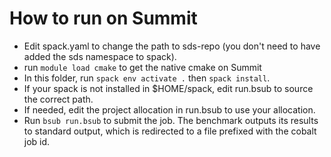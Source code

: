 How to run on Summit
====================

* Edit spack.yaml to change the path to sds-repo (you don't need to have added the sds namespace to spack).
* run `module load cmake` to get the native cmake on Summit
* In this folder, run `spack env activate .` then `spack install`.
* If your spack is not installed in $HOME/spack, edit run.bsub to source the correct path.
* If needed, edit the project allocation in run.bsub to use your allocation.
* Run `bsub run.bsub` to submit the job. The benchmark outputs its results to standard output, which is redirected to a file prefixed with the cobalt job id.
